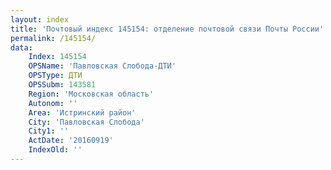 ```yaml
---
layout: index
title: 'Почтовый индекс 145154: отделение почтовой связи Почты России'
permalink: /145154/
data:
    Index: 145154
    OPSName: 'Павловская Слобода-ДТИ'
    OPSType: ДТИ
    OPSSubm: 143581
    Region: 'Московская область'
    Autonom: ''
    Area: 'Истринский район'
    City: 'Павловская Слобода'
    City1: ''
    ActDate: '20160919'
    IndexOld: ''
---
```

